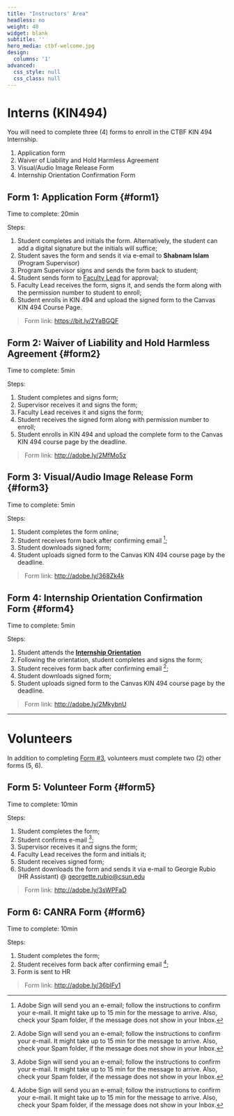 ```yaml
---
title: "Instructors' Area"
headless: no
weight: 40
widget: blank
subtitle: ''
hero_media: ctbf-welcome.jpg
design:
  columns: '1'
advanced:
  css_style: null
  css_class: null
---
```


# Interns (KIN494)

You will need to complete three (4) forms to enroll in the CTBF KIN 494 Internship.

1. Application form
2. Waiver of Liability and Hold Harmless Agreement
3. Visual/Audio Image Release Form
4. Internship Orientation Confirmation Form

## Form 1: Application Form {#form1}

Time to complete: 20min

Steps: 

1. Student completes and initials the form. Alternatively, the student can add a digital signature but the initials will suffice;
2. Student saves the form and sends it via e-email to **Shabnam Islam** (Program Supervisor) 
3. Program Supervisor signs and sends the form back to student;
4. Student sends form to [Faculty Lead](https://ctbf.netlify.app/author/ovande-furtado-jr-ph.d./) for approval;
5. Faculty Lead receives the form, signs it, and sends the form along with the permission number to student to enroll;
6. Student enrolls in KIN 494 and upload the signed form to the Canvas KIN 494 Course Page.

> Form link: https://bit.ly/2YaBGQF

## Form 2: Waiver of Liability and Hold Harmless Agreement {#form2}

Time to complete: 5min

Steps: 

1. Student completes and signs form;
2. Supervisor receives it and signs the form;
3. Faculty Lead receives it and signs the form;
4. Student receives the signed form along with permission number to enroll;
5. Student enrolls in KIN 494 and upload the complete form to the Canvas KIN 494 course page by the deadline.

> Form link: http://adobe.ly/2MfMo5z

## Form 3: Visual/Audio Image Release Form {#form3}

Time to complete: 5min

Steps: 

1. Student completes the form online;
2. Student receives form back after confirming email [^1];
3. Student downloads signed form;
4. Student uploads signed form to the Canvas KIN 494 course page by the deadline.

> Form link: http://adobe.ly/368Zk4k 

## Form 4: Internship Orientation Confirmation Form {#form4}

Time to complete: 5min

Steps: 

1. Student attends the [**Internship Orientation**](https://canvas.csun.edu/courses/37918)
2. Following the orientation, student completes and signs the form;
3. Student receives form back after confirming email [^1];
4. Student downloads signed form;
5. Student uploads signed form to the Canvas KIN 494 course page by the deadline.

> Form link: http://adobe.ly/2MkybnU 

----

# Volunteers

In addition to completing [Form #3](#form3), volunteers must complete two (2) other forms (5, 6).

## Form 5: Volunteer Form {#form5}

Time to complete: 10min

Steps:

1. Student completes the form;
3. Student confirms e-mail [^1];
4. Supervisor receives it and signs the form;
5. Faculty Lead receives the form and initials it;
6. Student receives signed form;
7. Student downloads the form and sends it via e-mail to Georgie Rubio (HR Assistant) @ georgette.rubio@csun.edu

> Form link: http://adobe.ly/3sWPFaD

## Form 6: CANRA Form {#form6} 

Time to complete: 10min

Steps:

1. Student completes the form;
2. Student receives form back after confirming email [^1];
4. Form is sent to HR

> Form link: http://adobe.ly/36blFy1

[^1]: Adobe Sign will send you an e-email; follow the instructions to confirm your e-mail. It might take up to 15 min for the message to arrive. Also, check your Spam folder, if the message does not show in your Inbox.